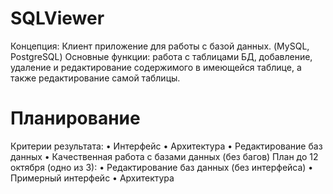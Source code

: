 # SQLViewer
Концепция: Клиент приложение для работы с базой данных. (MySQL, PostgreSQL)
Основные функции: работа с таблицами БД, добавление, удаление и редактирование содержимого в имеющейся таблице, а также редактирование самой таблицы.

# Планирование
Критерии результата: • Интерфейс • Архитектура • Редактирование баз данных • Качественная работа с базами данных (без багов)
План до 12 октября (одно из 3): • Редактирование баз данных (без интерфейса) • Примерный интерфейс • Архитектура

